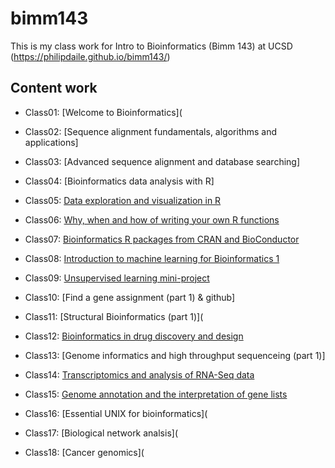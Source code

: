 # bimm143
This is my class work for Intro to Bioinformatics (Bimm 143) at UCSD (https://philipdaile.github.io/bimm143/)

## Content work
- Class01: [Welcome to Bioinformatics](

- Class02: [Sequence alignment fundamentals, algorithms and applications]

- Class03:  [Advanced sequence alignment and database searching]

- Class04: [Bioinformatics data analysis with R]

- Class05: [Data exploration and visualization in R](https://github.com/PhilipDaiLe/bimm143/blob/master/Lec5Classwork/Class5R.md)

- Class06: [Why, when and how of writing your own R functions](https://github.com/PhilipDaiLe/bimm143/blob/master/Lec6Classwork/class06/Class6.md)

- Class07: [Bioinformatics R packages from CRAN and BioConductor](https://github.com/PhilipDaiLe/bimm143/blob/master/Lec7Classwork/Class7.md)

- Class08: [Introduction to machine learning for Bioinformatics 1](https://github.com/PhilipDaiLe/bimm143/blob/master/Lec8/Class08/Class08Lecture.md)

- Class09: [Unsupervised learning mini-project](https://github.com/PhilipDaiLe/bimm143/tree/master/Lec9/Class09)

- Class10: [Find a gene assignment (part 1) & github]

- Class11: [Structural Bioinformatics (part 1)](

- Class12: [Bioinformatics in drug discovery and design](https://github.com/PhilipDaiLe/bimm143/blob/master/lec12/class12files/class12.md)

- Class13: [Genome informatics and high throughput sequenceing (part 1)]

- Class14: [Transcriptomics and analysis of RNA-Seq data](https://github.com/PhilipDaiLe/bimm143/blob/master/lec14/Class14CORRECT/Class14.md)

- Class15: [Genome annotation and the interpretation of gene lists](https://github.com/PhilipDaiLe/bimm143/blob/master/lec15/Class15/Class15.md)

- Class16: [Essential UNIX for bioinformatics](

- Class17: [Biological network analsis](

- Class18: [Cancer genomics](


